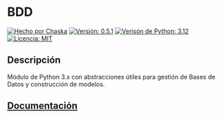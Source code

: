 

# BDD

[![Hecho por Chaska](https://img.shields.io/badge/hecho_por-Ch'aska-303030.svg)](https://cajadeideas.ar)
[![Versión: 0.5.1](https://img.shields.io/badge/version-v0.5.1-green.svg)](https://github.com/hernanatn/github.com/hernanatn/bdd.py/releases/latest)
[![Verisón de Python: 3.12](https://img.shields.io/badge/Python-3.12-blue?logo=python)](https://www.python.org/downloads/release/python-3120/)
[![Licencia: MIT](https://img.shields.io/badge/Licencia-MIT-lightgrey.svg)](LICENSE)


## Descripción
Módulo de Python 3.x con abstracciones útiles para gestión de Bases de Datos y construcción de modelos.

## [Documentación](/docs)
